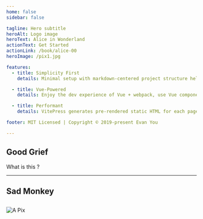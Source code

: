 ```yaml
---
home: false
sidebar: false

tagline: Hero subtitle
heroAlt: Logo image
heroText: Alice in Wonderland
actionText: Get Started
actionLink: /book/alice-00
heroImage: /pix1.jpg

features:
  - title: Simplicity First
    details: Minimal setup with markdown-centered project structure helps you focus on writing.

  - title: Vue-Powered
    details: Enjoy the dev experience of Vue + webpack, use Vue components in markdown, and develop custom themes with Vue.

  - title: Performant
    details: VitePress generates pre-rendered static HTML for each page, and runs as an SPA once a page is loaded.

footer: MIT Licensed | Copyright © 2019-present Evan You

---
```

<script setup>
import _tmp1 from './book/images/illustration-4.png'
import _tmp2 from "./book/images/illustration-1.png"
</script>



## Good Grief

What is this ?



<Xfigure :src="_tmp1"
caption="My special book" />

---
## Sad Monkey

<Xfigure :src="_tmp2"
caption="My special book" />
---

![A Pix](./book/images/illustration-1.png)

